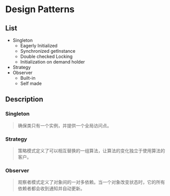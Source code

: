 # Design Patterns

## List

- Singleton
    - Eagerly Initialized
    - Synchronized getInstance
    - Double checked Locking
    - Initialization on demand holder
- Strategy
- Observer
    - Built-in
    - Self made


## Description

### Singleton

> 确保类只有一个实例，并提供一个全局访问点。

### Strategy

> 策略模式定义了可以相互替换的一组算法，让算法的变化独立于使用算法的客户。

### Observer

> 观察者模式定义了对象间的一对多依赖。当一个对象改变状态时，它的所有依赖者都会收到通知并自动更新。
